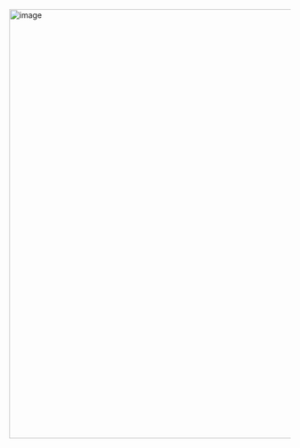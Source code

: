 <img width="768" alt="image" src="https://github.com/user-attachments/assets/190a6e9d-1be9-41a4-ae3b-4aea4e03002a">
